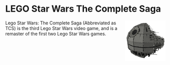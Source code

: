 LEGO Star Wars The Complete Saga
============
<img align="right" src="https://raw.githubusercontent.com/AlubJ/TTGames-LEGO-Documentation/main/media/icons/TCS.png" alt="Lego Star Wars: The Complete Saga icon" width="128"/>
Lego Star Wars: The Complete Saga (Abbreviated as TCS) is the third Lego Star Wars video game, and is a remaster of the first two Lego Star Wars games.

